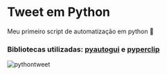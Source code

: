 # Tweet em Python
Meu primeiro script de automatização em python 🐍

### Bibliotecas utilizadas: [pyautogui](https://pyautogui.readthedocs.io/en/latest/) e [pyperclip](https://pypi.org/project/pyperclip/)

![pythontweet](https://user-images.githubusercontent.com/84084794/157337135-70fa964d-c909-4878-b18c-02a8303b00f7.png)

